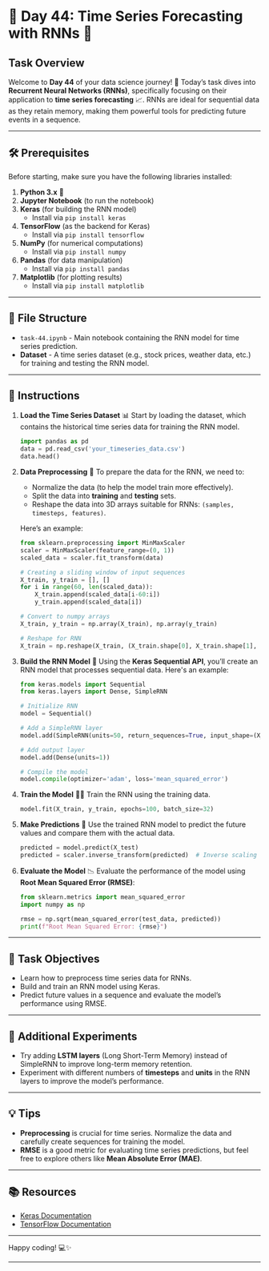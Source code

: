 # 📄 Day 44: Time Series Forecasting with RNNs 🧠

## Task Overview
Welcome to **Day 44** of your data science journey! 🚀 Today’s task dives into **Recurrent Neural Networks (RNNs)**, specifically focusing on their application to **time series forecasting** 📈. RNNs are ideal for sequential data as they retain memory, making them powerful tools for predicting future events in a sequence.

---

## 🛠️ Prerequisites
Before starting, make sure you have the following libraries installed:
1. **Python 3.x** 🐍
2. **Jupyter Notebook** (to run the notebook)
3. **Keras** (for building the RNN model)
   - Install via `pip install keras`
4. **TensorFlow** (as the backend for Keras)
   - Install via `pip install tensorflow`
5. **NumPy** (for numerical computations)
   - Install via `pip install numpy`
6. **Pandas** (for data manipulation)
   - Install via `pip install pandas`
7. **Matplotlib** (for plotting results)
   - Install via `pip install matplotlib`

---

## 📂 File Structure
- `task-44.ipynb` - Main notebook containing the RNN model for time series prediction.
- **Dataset** - A time series dataset (e.g., stock prices, weather data, etc.) for training and testing the RNN model.

---

## 🔄 Instructions

1. **Load the Time Series Dataset** 📊
   Start by loading the dataset, which contains the historical time series data for training the RNN model.
   ```python
   import pandas as pd
   data = pd.read_csv('your_timeseries_data.csv')
   data.head()
   ```

2. **Data Preprocessing** 🧹
   To prepare the data for the RNN, we need to:
   - Normalize the data (to help the model train more effectively).
   - Split the data into **training** and **testing** sets.
   - Reshape the data into 3D arrays suitable for RNNs: `(samples, timesteps, features)`.

   Here’s an example:
   ```python
   from sklearn.preprocessing import MinMaxScaler
   scaler = MinMaxScaler(feature_range=(0, 1))
   scaled_data = scaler.fit_transform(data)

   # Creating a sliding window of input sequences
   X_train, y_train = [], []
   for i in range(60, len(scaled_data)):
       X_train.append(scaled_data[i-60:i])
       y_train.append(scaled_data[i])
   
   # Convert to numpy arrays
   X_train, y_train = np.array(X_train), np.array(y_train)

   # Reshape for RNN
   X_train = np.reshape(X_train, (X_train.shape[0], X_train.shape[1], 1))
   ```

3. **Build the RNN Model** 🧠
   Using the **Keras Sequential API**, you’ll create an RNN model that processes sequential data. Here's an example:
   ```python
   from keras.models import Sequential
   from keras.layers import Dense, SimpleRNN

   # Initialize RNN
   model = Sequential()

   # Add a SimpleRNN layer
   model.add(SimpleRNN(units=50, return_sequences=True, input_shape=(X_train.shape[1], 1)))

   # Add output layer
   model.add(Dense(units=1))

   # Compile the model
   model.compile(optimizer='adam', loss='mean_squared_error')
   ```

4. **Train the Model** 🏋️‍♂️
   Train the RNN using the training data.
   ```python
   model.fit(X_train, y_train, epochs=100, batch_size=32)
   ```

5. **Make Predictions** 🔮
   Use the trained RNN model to predict the future values and compare them with the actual data.
   ```python
   predicted = model.predict(X_test)
   predicted = scaler.inverse_transform(predicted)  # Inverse scaling to original values
   ```

6. **Evaluate the Model** 📉
   Evaluate the performance of the model using **Root Mean Squared Error (RMSE)**:
   ```python
   from sklearn.metrics import mean_squared_error
   import numpy as np

   rmse = np.sqrt(mean_squared_error(test_data, predicted))
   print(f"Root Mean Squared Error: {rmse}")
   ```

---

## 🎯 Task Objectives
- Learn how to preprocess time series data for RNNs.
- Build and train an RNN model using Keras.
- Predict future values in a sequence and evaluate the model’s performance using RMSE.

---

## 🧪 Additional Experiments
- Try adding **LSTM layers** (Long Short-Term Memory) instead of SimpleRNN to improve long-term memory retention.
- Experiment with different numbers of **timesteps** and **units** in the RNN layers to improve the model’s performance.

---

## 💡 Tips
- **Preprocessing** is crucial for time series. Normalize the data and carefully create sequences for training the model.
- **RMSE** is a good metric for evaluating time series predictions, but feel free to explore others like **Mean Absolute Error (MAE)**.

---

## 📚 Resources
- [Keras Documentation](https://keras.io/)
- [TensorFlow Documentation](https://www.tensorflow.org/)

---

Happy coding! 💻✨

---